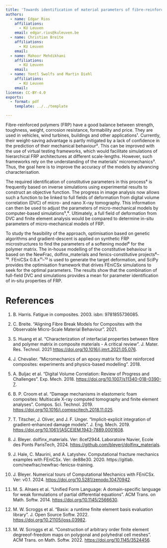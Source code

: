 ```yaml
---
title: 'Towards identification of material parameters of fibre-reinforced polymers through digital volume correlation and micro-mechanical simulations with FEniCSx.'
authors:
  - name: Edgar Rios
    affiliations:
      - KU Leuven
    email: edgar.rios@kuleuven.be
  - name: Christian Breite
    affiliations:
      - KU Leuven
    email:
  - name: Mahoor Mehdikhani
    affiliations:
      - KU Leuven
    email:
  - name: Yentl Swolfs and Martin Diehl
    affiliations:
      - KU Leuven
    email:
license: CC-BY-4.0
exports:
  - format: pdf
    template: ../../template

---
```


Fibre-reinforced polymers (FRP) have a good balance between strength, toughness, weight, corrosion resistance, formability and price. They are used in vehicles, wind turbines, buildings and other applications¹. Currently, their weight-saving advantage is partly mitigated by a lack of confidence in the prediction of their mechanical behaviour². This can be improved with the use of virtual testing frameworks, which would facilitate simulations of hierarchical FRP architectures at different scale-lengths. However, such frameworks rely on the understanding of the materials’ micromechanics³. Thus, the goal here is to improve the accuracy of the models by advancing characterisation.

The required identification of constitutive parameters in this process⁴ is frequently based on inverse simulations using experimental results to construct an objective function. The progress in image analysis now allows such a function to be linked to full fields of deformation from digital volume correlation (DVC) of micro- and nano X-ray tomography. This information can then be used to adjust the parameters of micro-mechanical models by computer-based simulations⁵,⁶. Ultimately, a full field of deformation from DVC and finite element analysis would be compared to determine in-situ parameters of micro-mechanical models of FRP.

To study the feasibility of the approach, optimisation based on genetic algorithms and gradient-descent is applied on synthetic FRP microstructures to find the parameters of a softening model⁸ for the polymer matrix. The in-house modelling of the constitutive behaviour is based on the NewFrac, dolfinx_materials and fenics-constitutive projects⁸–¹⁰. FEniCSx 0.8.x¹¹–¹³ is used to generate the target deformation, and SciPy provides the optimisation framework that drives FEniCSx simulations to seek for the optimal parameters. The results show that the combination of full-field DVC and simulations provides a mean for parameter identification of in-situ properties of FRP.

# References
1.	B. Harris. Fatigue in composites. 2003. isbn: 9781855736085.

2.	C. Breite. “Aligning Fibre Break Models for Composites with the Observable Micro-Scale Material Behaviour”. 2021.

3.	S. Huang et al. “Characterization of interfacial properties between fibre and polymer matrix in composite materials - A critical review”. J. Mater. Res. Technol. 2021 https://doi.org/10.1016/j.jmrt.2021.05.076.

4.	J. Chevalier. “Micromechanics of an epoxy matrix for fiber reinforced composites: experiments and physics-based modelling”. 2018.

5.	A. Buljac et al. “Digital Volume Correlation: Review of Progress and Challenges”. Exp. Mech. 2018. https://doi.org/10.1007/s11340-018-0390-7.

6.	B. P. Croom et al. “Damage mechanisms in elastomeric foam composites: Multiscale X-ray computed tomography and finite element analyses”. Compos. Sci. Technol. 2019. https://doi.org/10.1016/j.compscitech.2018.11.025.

7.	T. Titscher, J. Oliver, and J. F. Unger. “Implicit-explicit integration of gradient-enhanced damage models”. J. Eng. Mech. 2019. https://doi.org/10.1061/(ASCE)EM.1943-7889.0001608.

8.	J. Bleyer. dolfinx_materials. Ver: 8cef2944. Laboratoire Navier, Ecole des Ponts ParisTech, 2024. https://github.com/bleyerj/dolfinx_materials.

9.	J. Hale, C. Maurini, and A. Latyshev. Computational fracture mechanics examples with FEniCSx. Ver: de88e30. 2020. https://gitlab. com/newfrac/newfrac-fenicsx-training.

10.	J. Bleyer. Numerical tours of Computational Mechanics with FEniCSx. Ver: v0.1. 2024. https://doi.org/10.5281/zenodo.10470942.

11.	M. S. Alnaes et al. “Unified Form Language: A domain-specific language for weak formulations of partial differential equations”. ACM Trans. on Math. Softw. 2014. https://doi.org/10.1145/2566630.

12.	M. W. Scroggs et al. “Basix: a runtime finite element basis evaluation library”. J. Open Source Softw. 2022. https://doi.org/10.21105/joss.03982.

13.	M. W. Scroggs et al. “Construction of arbitrary order finite element degreeof-freedom maps on polygonal and polyhedral cell meshes”. ACM Trans. on Math. Softw. 2022. https://doi.org/10.1145/3524456.
